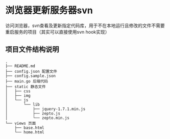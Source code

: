 浏览器更新服务器svn
===
访问浏览器，svn查看及更新指定代码库，用于不在本地运行且修改的文件不需要重启服务的项目（其实可以直接使用svn hook实现）


## 项目文件结构说明

```
.
├── README.md
├── config.json 配置文件
├── config.sample.json
├── main.go 后端代码
├── static 静态文件
│   ├── css
│   ├── img
│   └── js
│       └── lib
│           ├── jquery-1.7.1.min.js
│           ├── zepto.js
│           └── zepto.min.js
└── views 页面
    ├── base.html
    └── home.html

```